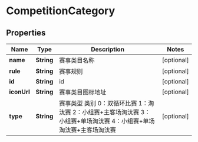 
# CompetitionCategory

## Properties
Name | Type | Description | Notes
------------ | ------------- | ------------- | -------------
**name** | **String** | 赛事类目名称 |  [optional]
**rule** | **String** | 赛事规则 |  [optional]
**id** | **String** | id |  [optional]
**iconUrl** | **String** | 赛事类目图标地址 |  [optional]
**type** | **String** | 赛事类型 类别 0：双循环比赛  1：淘汰赛  2：小组赛+主客场淘汰赛  3：小组赛+单场淘汰赛  4：小组赛+单场淘汰赛+主客场淘汰赛  |  [optional]



